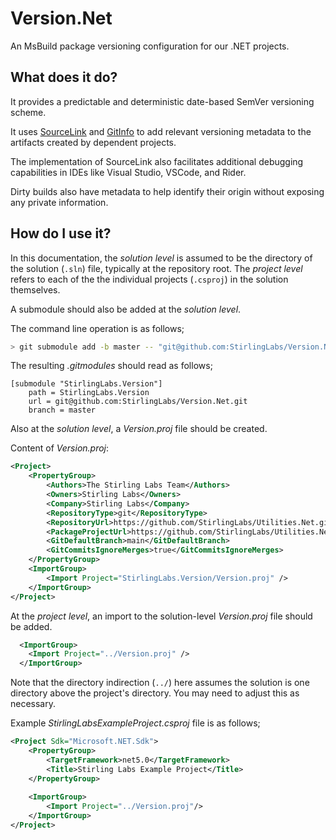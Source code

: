 # Version.Net
An MsBuild package versioning configuration for our .NET projects.

## What does it do?

It provides a predictable and deterministic date-based SemVer versioning scheme.

It uses [SourceLink](https://github.com/dotnet/sourcelink/) and [GitInfo](https://github.com/devlooped/GitInfo/)
to add relevant versioning metadata to the artifacts created by dependent projects.

The implementation of SourceLink also facilitates additional debugging capabilities in IDEs like Visual Studio, VSCode, and Rider.

Dirty builds also have metadata to help identify their origin without exposing any private information.

## How do I use it?

In this documentation, the _solution level_ is assumed to be the directory of the solution (`.sln`) file,
typically at the repository root. The _project level_ refers to each of the the individual projects (`.csproj`) in the
solution themselves.

A submodule should also be added at the _solution level_.


The command line operation is as follows;
```sh
> git submodule add -b master -- "git@github.com:StirlingLabs/Version.Net.git" "StirlingLabs.Version"
```


The resulting *.gitmodules* should read as follows;
```
[submodule "StirlingLabs.Version"]
	path = StirlingLabs.Version
	url = git@github.com:StirlingLabs/Version.Net.git
    branch = master
```

Also at the _solution level_, a *Version.proj* file should be created.


Content of *Version.proj*:
```xml
<Project>
    <PropertyGroup>
        <Authors>The Stirling Labs Team</Authors>
        <Owners>Stirling Labs</Owners>
        <Company>Stirling Labs</Company>
        <RepositoryType>git</RepositoryType>
        <RepositoryUrl>https://github.com/StirlingLabs/Utilities.Net.git</RepositoryUrl>
        <PackageProjectUrl>https://github.com/StirlingLabs/Utilities.Net</PackageProjectUrl>
        <GitDefaultBranch>main</GitDefaultBranch>
        <GitCommitsIgnoreMerges>true</GitCommitsIgnoreMerges>
    </PropertyGroup>
    <ImportGroup>
        <Import Project="StirlingLabs.Version/Version.proj" />
    </ImportGroup>
</Project>
```


At the _project level_, an import to the solution-level *Version.proj* file should be added.
```xml
  <ImportGroup>
    <Import Project="../Version.proj" />
  </ImportGroup>
```
Note that the directory indirection (`../`) here assumes the solution is one directory above the project's directory.
You may need to adjust this as necessary.


Example *StirlingLabsExampleProject.csproj* file is as follows;
```xml
<Project Sdk="Microsoft.NET.Sdk">
    <PropertyGroup>
        <TargetFramework>net5.0</TargetFramework>
        <Title>Stirling Labs Example Project</Title>
    </PropertyGroup>
    
    <ImportGroup>
        <Import Project="../Version.proj"/>
    </ImportGroup>
</Project>

```
